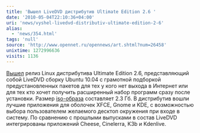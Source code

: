```yaml
---
title: 'Вышел LiveDVD дистрибутив Ultimate Edition 2.6 '
date: '2010-05-04T22:10:36+04:00'
uri: 'news/vyshel-livedvd-distributiv-ultimate-edition-2-6'
alias: 
  - 'news/354.html'
tags: 'null'
source: 'http://www.opennet.ru/opennews/art.shtml?num=26458'
unixtime: 1272996636
visits: 1136
---
```

[Вышел](http://ultimateedition.info/ultimate-edition/ultimate-edition-2-6/)  релиз Linux дистрибутива Ultimate Edition 2.6, представляющий собой LiveDVD сборку Ubuntu 10.04 с грамотной подборкой предустановленных пакетов для тех у кого нет выхода в Интернет или для тех кто хочет получить расширенный набор программ сразу после установки. Размер [iso-образа](http://downloads.sourceforge.net/ultimateedition/ultimate-edition-2.6-x86.iso)  составляет 2.3 Гб. В дистрибутив вошли лучшие приложения для оболочек XFCE, Gnome и KDE, с возможностью выбора пользователем желаемого десктоп окружения при входе в систему. По сравнению с прошлыми выпусками в состав LiveDVD интегрированы приложений Cheese, Cinelerra, K3b и Kdenlive.
